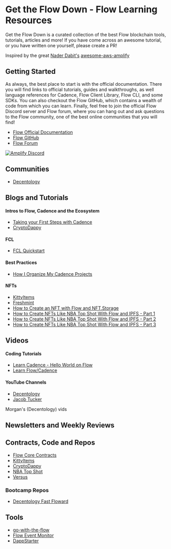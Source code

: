 # Get the Flow Down - Flow Learning Resources

Get the Flow Down is a curated collection of the best Flow blockchain tools, tutorials, articles and more! If you have come across an awesome tutorial, or you have written one yourself, please create a PR!

Inspired by the great [Nader Dabit's](https://twitter.com/dabit3) [awesome-aws-amplify](https://github.com/dabit3/awesome-aws-amplify)

## Getting Started

As always, the best place to start is with the official documentation. There you will find links to official tutorials, guides and walkthroughs, as well language references for Cadence, Flow Client Library, Flow CLI, and some SDKs. You can also checkout the Flow GitHub, which contains a wealth of code from which you can learn. Finally, feel free to join the official Flow Discord server and Flow forum, where you can hang out and ask questions to the Flow community, one of the best online communities that you will find!

- [Flow Official Documentation](https://docs.onflow.org/)
- [Flow GitHub](https://github.com/onflow)
- [Flow Forum](https://forum.onflow.org/latest)
  
[![Amplify Discord](./discord-200.jpeg)](https://discord.gg/V9hvdUXFsV)

## Communities

- [Decentology](https://discord.gg/BBRmMFsBqy)

## Blogs and Tutorials

#### Intros to Flow, Cadence and the Ecosystem

- [Taking your First Steps with Cadence](https://joshuahannan.medium.com/taking-your-first-steps-with-cadence-19dde86bbd0)
- [CryptoDappy](https://www.cryptodappy.com/)

#### FCL

- [FCL Quickstart](https://docs.onflow.org/fcl/tutorials/flow-app-quickstart/)

#### Best Practices

- [How I Organize My Cadence Projects](https://joshuahannan.medium.com/how-i-organize-my-cadence-projects-75b811b700d9)

#### NFTs

- [KittyItems](https://github.com/onflow/kitty-items)
- [Freshmint](https://github.com/onflow/freshmint)
- [How to Create an NFT with Flow and NFT.Storage](https://medium.com/@qq976739120/how-to-create-an-nft-with-flow-and-nft-storage-1ccce45797b0)
- [How to Create NFTs Like NBA Top Shot With Flow and IPFS - Part 1](https://medium.com/pinata/how-to-create-nfts-like-nba-top-shot-with-flow-and-ipfs-701296944bf)
- [How to Create NFTs Like NBA Top Shot With Flow and IPFS - Part 2](https://medium.com/pinata/how-to-display-your-nft-collection-like-nba-top-shot-with-flow-and-ipfs-6ba75048bf8a)
- [How to Create NFTs Like NBA Top Shot With Flow and IPFS - Part 3](https://medium.com/pinata/how-to-create-an-nft-marketplace-on-flow-with-ipfs-a162a1aeb426)

## Videos

#### Coding Tutorials

- [Learn Cadence - Hello World on Flow](https://www.youtube.com/watch?v=pRz7EzrWchs)
- [Learn Flow/Cadence](https://www.youtube.com/playlist?list=PLvcQxi9WyGdF32YuZABVTx-t3-FsBNCN2)

#### YouTube Channels

- [Decentology](https://www.youtube.com/c/Decentology)
- [Jacob Tucker](https://www.youtube.com/channel/UCf6DzMRwj7SJ3nPrZqd5hHw)

Morgan's (Decentology) vids


## Newsletters and Weekly Reviews



## Contracts, Code and Repos

- [Flow Core Contracts](https://github.com/onflow/flow-core-contracts)
- [KittyItems](https://github.com/onflow/kitty-items)
- [CryptoDappy](https://github.com/bebner/crypto-dappy)
- [NBA Top Shot](https://github.com/dapperlabs/nba-smart-contracts)
- [Versus](https://github.com/versus-flow/versus-contracts)

### Bootcamp Repos

- [Decentology Fast Floward](https://github.com/decentology/fast-floward-1)



## Tools

- [go-with-the-flow](https://github.com/bjartek/go-with-the-flow)
- [Flow Event Monitor](https://github.com/ph0ph0/FlowMarketplaceEventMonitor)
- [DappStarter](https://dappstarter.decentology.com/)
